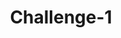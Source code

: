 ---
title: "Challenge-1"
description: "This is the first challenge in the series. It will help you get started with KEDA and understand its basic concepts."
banner: "image.png"
id: "challenge-id"
weight: 1
draft: true
---